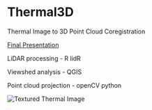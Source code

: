 # Thermal3D


Thermal Image to 3D Point Cloud Coregistration

[Final Presentation](https://docs.google.com/presentation/d/11WEFtS2I00c6UT8uxT4PjdcFeUcmW0s1UKJNDKyxtO4/edit?usp=sharing)


LiDAR processing - R lidR



Viewshed analysis - QGIS



Point cloud projection - openCV python



![Textured Thermal Image](thermal.gif)



